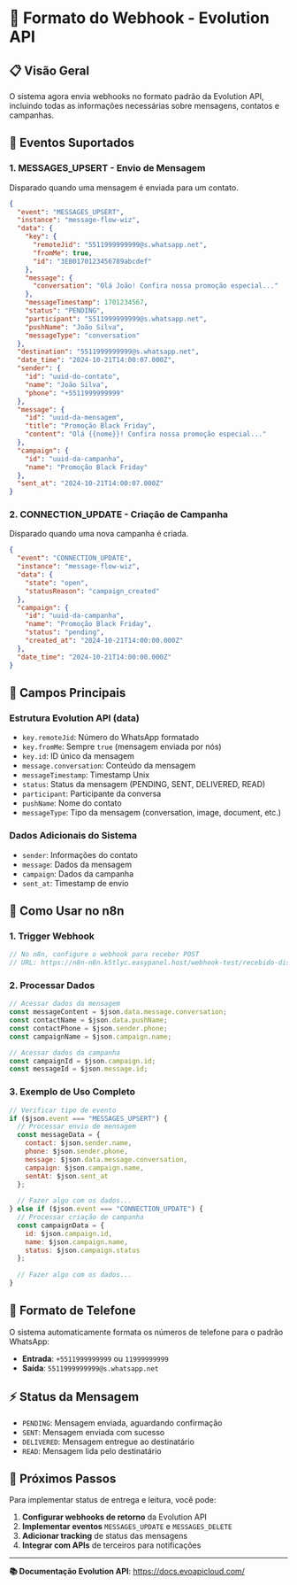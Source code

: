 # 🔗 Formato do Webhook - Evolution API

## 📋 Visão Geral

O sistema agora envia webhooks no formato padrão da Evolution API, incluindo todas as informações necessárias sobre mensagens, contatos e campanhas.

## 🎯 Eventos Suportados

### 1. **MESSAGES_UPSERT** - Envio de Mensagem
Disparado quando uma mensagem é enviada para um contato.

```json
{
  "event": "MESSAGES_UPSERT",
  "instance": "message-flow-wiz",
  "data": {
    "key": {
      "remoteJid": "5511999999999@s.whatsapp.net",
      "fromMe": true,
      "id": "3EB0170123456789abcdef"
    },
    "message": {
      "conversation": "Olá João! Confira nossa promoção especial..."
    },
    "messageTimestamp": 1701234567,
    "status": "PENDING",
    "participant": "5511999999999@s.whatsapp.net",
    "pushName": "João Silva",
    "messageType": "conversation"
  },
  "destination": "5511999999999@s.whatsapp.net",
  "date_time": "2024-10-21T14:00:07.000Z",
  "sender": {
    "id": "uuid-do-contato",
    "name": "João Silva",
    "phone": "+5511999999999"
  },
  "message": {
    "id": "uuid-da-mensagem",
    "title": "Promoção Black Friday",
    "content": "Olá {{nome}}! Confira nossa promoção especial..."
  },
  "campaign": {
    "id": "uuid-da-campanha",
    "name": "Promoção Black Friday"
  },
  "sent_at": "2024-10-21T14:00:07.000Z"
}
```

### 2. **CONNECTION_UPDATE** - Criação de Campanha
Disparado quando uma nova campanha é criada.

```json
{
  "event": "CONNECTION_UPDATE",
  "instance": "message-flow-wiz",
  "data": {
    "state": "open",
    "statusReason": "campaign_created"
  },
  "campaign": {
    "id": "uuid-da-campanha",
    "name": "Promoção Black Friday",
    "status": "pending",
    "created_at": "2024-10-21T14:00:00.000Z"
  },
  "date_time": "2024-10-21T14:00:00.000Z"
}
```

## 🔧 Campos Principais

### **Estrutura Evolution API (data)**
- `key.remoteJid`: Número do WhatsApp formatado
- `key.fromMe`: Sempre `true` (mensagem enviada por nós)
- `key.id`: ID único da mensagem
- `message.conversation`: Conteúdo da mensagem
- `messageTimestamp`: Timestamp Unix
- `status`: Status da mensagem (PENDING, SENT, DELIVERED, READ)
- `participant`: Participante da conversa
- `pushName`: Nome do contato
- `messageType`: Tipo da mensagem (conversation, image, document, etc.)

### **Dados Adicionais do Sistema**
- `sender`: Informações do contato
- `message`: Dados da mensagem
- `campaign`: Dados da campanha
- `sent_at`: Timestamp de envio

## 🚀 Como Usar no n8n

### **1. Trigger Webhook**
```javascript
// No n8n, configure o webhook para receber POST
// URL: https://n8n-n8n.k5tlyc.easypanel.host/webhook-test/recebido-disparo
```

### **2. Processar Dados**
```javascript
// Acessar dados da mensagem
const messageContent = $json.data.message.conversation;
const contactName = $json.data.pushName;
const contactPhone = $json.sender.phone;
const campaignName = $json.campaign.name;

// Acessar dados da campanha
const campaignId = $json.campaign.id;
const messageId = $json.message.id;
```

### **3. Exemplo de Uso Completo**
```javascript
// Verificar tipo de evento
if ($json.event === "MESSAGES_UPSERT") {
  // Processar envio de mensagem
  const messageData = {
    contact: $json.sender.name,
    phone: $json.sender.phone,
    message: $json.data.message.conversation,
    campaign: $json.campaign.name,
    sentAt: $json.sent_at
  };
  
  // Fazer algo com os dados...
} else if ($json.event === "CONNECTION_UPDATE") {
  // Processar criação de campanha
  const campaignData = {
    id: $json.campaign.id,
    name: $json.campaign.name,
    status: $json.campaign.status
  };
  
  // Fazer algo com os dados...
}
```

## 📱 Formato de Telefone

O sistema automaticamente formata os números de telefone para o padrão WhatsApp:
- **Entrada**: `+5511999999999` ou `11999999999`
- **Saída**: `5511999999999@s.whatsapp.net`

## ⚡ Status da Mensagem

- `PENDING`: Mensagem enviada, aguardando confirmação
- `SENT`: Mensagem enviada com sucesso
- `DELIVERED`: Mensagem entregue ao destinatário
- `READ`: Mensagem lida pelo destinatário

## 🔄 Próximos Passos

Para implementar status de entrega e leitura, você pode:

1. **Configurar webhooks de retorno** da Evolution API
2. **Implementar eventos** `MESSAGES_UPDATE` e `MESSAGES_DELETE`
3. **Adicionar tracking** de status das mensagens
4. **Integrar com APIs** de terceiros para notificações

---

**📚 Documentação Evolution API**: https://docs.evoapicloud.com/
